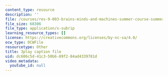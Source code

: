 ```yaml
---
content_type: resource
description: ''
file: /courses/res-9-003-brains-minds-and-machines-summer-course-summer-2015/dc606c5d41c350b689f284ad4339781d_2304740.vtt
file_size: 68306
file_type: application/x-subrip
learning_resource_types: []
license: https://creativecommons.org/licenses/by-nc-sa/4.0/
ocw_type: OCWFile
resourcetype: Other
title: 3play caption file
uid: dc606c5d-41c3-50b6-89f2-84ad4339781d
video_metadata:
  youtube_id: null
---
```

